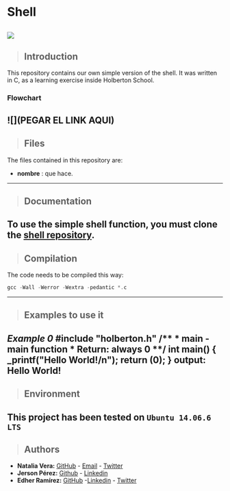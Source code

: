 # Shell
![](https://memegenerator.net/img/instances/41742960/c-shell-is-for-mermaids-false-is-a-programming-framework-in-linux.jpg)
---
> ## Introduction
This repository contains our own simple version of the shell. It was written in C, as a learning exercise inside Holberton School.
### Flowchart
![](PEGAR EL LINK AQUI)
---
>## Files
The files contained in this repository are:
- **nombre** : que hace.
---
> ## Documentation
To use the simple shell function, you must clone the [shell repository](https://github.com/Naveduran/simple_shell).
---
> ## Compilation
The code needs to be  compiled this way:
```c
gcc -Wall -Werror -Wextra -pedantic *.c
````
---
> ## Examples to use it
*Example 0*
    #include "holberton.h"
    /**
     * main - main function
     * Return: always 0
    **/
    int main()
    {
        _printf("Hello World!/n");
        return (0);
    }
    output: Hello World!
---
>## Environment
 This project has been tested on `Ubuntu 14.06.6 LTS`
---
>## Authors
* **Natalia Vera:** [GitHub](https://github.com/Naveduran) - [Email](naveduran@gmail.com) - [Twitter](https://twitter.com/NaVeDuran1)
* **Jerson Pérez:** [Github](https://github.com/jepez90/) - [Linkedin](https://www.linkedin.com/in/jerson-p%C3%A9rez-010059a4)
* **Edher Ramírez:** [GitHub](https://github.com/Edheramirez) -[Linkedin](https://www.linkedin.com/in/edher-joe-ramirez-estupi%C3%B1an-5b80701b8/) - [Twitter](https://twitter.com/edhe_r)
